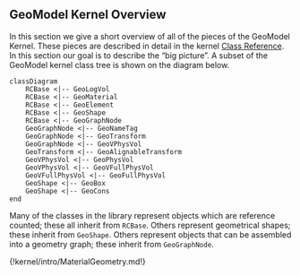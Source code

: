 
## GeoModel Kernel Overview

In this section we give a short overview of all of the pieces of the GeoModel Kernel. These pieces are described in detail in the kernel [Class Reference](/kernel/reference). In this section our goal is to describe the “big picture”.  A subset of the GeoModel kernel class tree is shown on the diagram below.

```mermaid
classDiagram
    RCBase <|-- GeoLogVol
    RCBase <|-- GeoMaterial
    RCBase <|-- GeoElement
    RCBase <|-- GeoShape
    RCBase <|-- GeoGraphNode
    GeoGraphNode <|-- GeoNameTag
    GeoGraphNode <|-- GeoTransform
    GeoGraphNode <|-- GeoVPhysVol
    GeoTransform <|-- GeoAlignableTransform
    GeoVPhysVol <|-- GeoPhysVol
    GeoVPhysVol <|-- GeoVFullPhysVol
    GeoVFullPhysVol <|-- GeoFullPhysVol
    GeoShape <|-- GeoBox
    GeoShape <|-- GeoCons
end
```

Many of the classes in the library represent objects which are reference counted; these all inherit from `RCBase`.  Others represent geometrical shapes; these inherit from `GeoShape`.  Others represent objects that can be assembled into a geometry graph; these inherit from `GeoGraphNode`.

{!kernel/intro/MaterialGeometry.md!}
